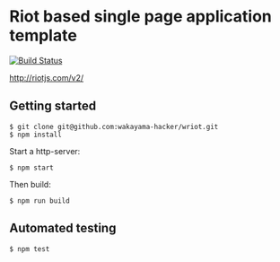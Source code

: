 # Riot based single page application template

[![Build Status](https://travis-ci.org/wakayama-hacker/wriot.svg?branch=master)](https://travis-ci.org/wakayama-hacker/wriot)

http://riotjs.com/v2/

## Getting started

```
$ git clone git@github.com:wakayama-hacker/wriot.git
$ npm install
```

Start a http-server:

```
$ npm start
```

Then build:

```
$ npm run build
```

## Automated testing

```
$ npm test
```
